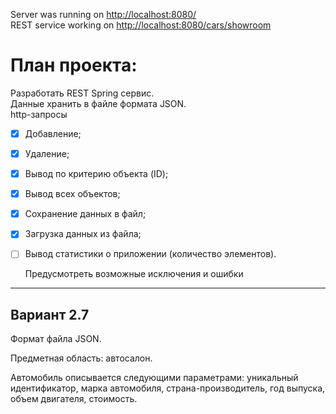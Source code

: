 Server was running on <http://localhost:8080/>\
REST service working on <http://localhost:8080/cars/showroom>

# План проекта:

Разработать REST Spring сервис.\
Данные хранить в файле формата JSON.\
http-запросы

- [x] Добавление;
- [x] Удаление;
- [x] Вывод по критерию объекта (ID);
- [x] Вывод всех объектов;
- [x] Сохранение данных в файл;
- [x] Загрузка данных из файла;
- [ ] Вывод статистики о приложении (количество элементов).


  Предусмотреть возможные исключения и ошибки

***

## Вариант 2.7

Формат файла JSON.

Предметная область: автосалон.

Автомобиль описывается следующими параметрами: уникальный
идентификатор, марка автомобиля, страна-производитель, год выпуска,
объем двигателя, стоимость.
